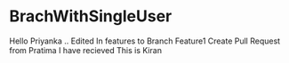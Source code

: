 # BrachWithSingleUser
Hello Priyanka .. 
Edited In features to Branch Feature1
Create Pull Request from Pratima
I have recieved This is Kiran
